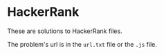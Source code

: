 # HackerRank

These are solutions to HackerRank files.

The problem's url is in the `url.txt` file or the `.js` file.
